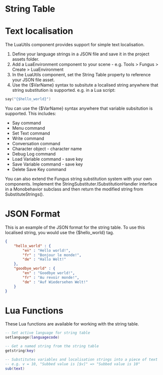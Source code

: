 # String Table

# Text localisation

The LuaUtils component provides support for simple text localisation.

1. Define your language strings in a JSON file and save it in the project assets folder.
2. Add a LuaEnvironment component to your scene - e.g. Tools > Fungus > Create > LuaEnvironment 
3. In the LuaUtils component, set the String Table property to reference your JSON file asset.
4. Use the {$VarName} syntax to subsitute a localised string anywhere that string substitution is supported. e.g. in a Lua script:

```lua
say("{$hello_world}")
```

You can use the {$VarName} syntax anywhere that variable subsitution is supported. This includes:

- Say command
- Menu command
- Set Text command
- Write command
- Conversation command
- Character object - character name
- Debug Log command
- Load Variable command - save key
- Save Variable command - save key
- Delete Save Key command

You can also extend the Fungus string substitution system with your own components. Implement the StringSubstituter.ISubstitutionHandler interface in a Monobehavior subclass and then return the modified string from SubstituteStrings().

# JSON Format

This is an example of the JSON format for the string table. To use this localised string, you would use the {$hello_world} tag.

```json
{
	"hello_world" : {
		"en" : "Hello world!",
		"fr" : "Bonjour le monde!",
		"de" : "Hallo Welt!"
	},
	"goodbye_world" : {
		"en" : "Goodbye world!",
		"fr" : "Au revoir monde!",
		"de" : "Auf Wiedersehen Welt!"
	}
}
```

# Lua Functions

These Lua functions are available for working with the string table.

```lua
-- Set active language for string table
setlanguage(languagecode)

-- Get a named string from the string table
getstring(key)

-- Substitutes variables and localisation strings into a piece of text
-- e.g. v = 10, "Subbed value is [$v]" => "Subbed value is 10"
sub(text)
```

